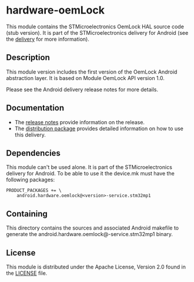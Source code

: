 # hardware-oemLock #

This module contains the STMicroelectronics OemLock HAL source code (stub version).
It is part of the STMicroelectronics delivery for Android (see the [delivery][] for more information).

[delivery]: https://wiki.st.com/stm32mpu/wiki/STM32MP15_distribution_for_Android_release_note_-_v1.0.0

## Description ##

This module version includes the first version of the OemLock Android abstraction layer.
It is based on Module OemLock API version 1.0.

Please see the Android delivery release notes for more details.

## Documentation ##

* The [release notes][] provide information on the release.
* The [distribution package][] provides detailed information on how to use this delivery.

[release notes]: https://wiki.st.com/stm32mpu/wiki/STM32MP15_distribution_for_Android_release_note_-_v1.0.0
[distribution package]: https://wiki.st.com/stm32mpu/wiki/STM32MP1_Distribution_Package_for_Android

## Dependencies ##

This module can't be used alone. It is part of the STMicroelectronics delivery for Android.
To be able to use it the device.mk must have the following packages:
```
PRODUCT_PACKAGES += \
    android.hardware.oemlock@<version>-service.stm32mp1
```

## Containing ##

This directory contains the sources and associated Android makefile to generate the android.hardware.oemlock@<version>-service.stm32mp1 binary.

## License ##

This module is distributed under the Apache License, Version 2.0 found in the [LICENSE](./LICENSE) file.
